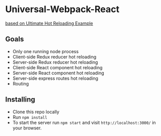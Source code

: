 # Universal-Webpack-React
[based on Ultimate Hot Reloading Example](https://github.com/glenjamin/ultimate-hot-reloading-example)

## Goals

  * Only one running node process
  * Client-side Redux reducer hot reloading
  * Server-side Redux reducer hot reloading
  * Client-side React component hot reloading
  * Server-side React component hot reloading
  * Server-side express routes hot reloading
  * Routing

## Installing

  * Clone this repo locally 
  * Run `npm install`
  * To start the server run `npm start` and visit `http://localhost:3000/` in your browser.
